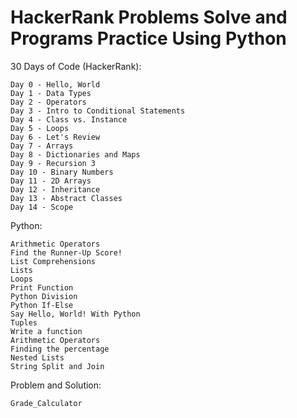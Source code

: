 # HackerRank Problems Solve and Programs Practice Using Python

30 Days of Code (HackerRank):
```
Day 0 - Hello, World
Day 1 - Data Types
Day 2 - Operators
Day 3 - Intro to Conditional Statements
Day 4 - Class vs. Instance
Day 5 - Loops
Day 6 - Let's Review
Day 7 - Arrays
Day 8 - Dictionaries and Maps
Day 9 - Recursion 3
Day 10 - Binary Numbers
Day 11 - 2D Arrays
Day 12 - Inheritance
Day 13 - Abstract Classes
Day 14 - Scope
```

Python:
```
Arithmetic Operators
Find the Runner-Up Score!
List Comprehensions
Lists
Loops
Print Function
Python Division
Python If-Else
Say Hello, World! With Python
Tuples
Write a function
Arithmetic Operators
Finding the percentage
Nested Lists
String Split and Join
```

Problem and Solution:
```
Grade_Calculator
```
